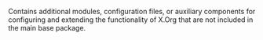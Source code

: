 Contains additional modules, configuration files,
or auxiliary components for configuring and extending the functionality of X.Org that are not included in the main base package.